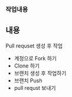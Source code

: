 ### 작업내용


내용 
---
Pull requset 생성 후 작업 


 - 계정으로 Fork 하기
 - Clone 하기
 - 브랜치 생성 후 작업하기
 - 브랜치 Push
 - pull requst 보내기
 

